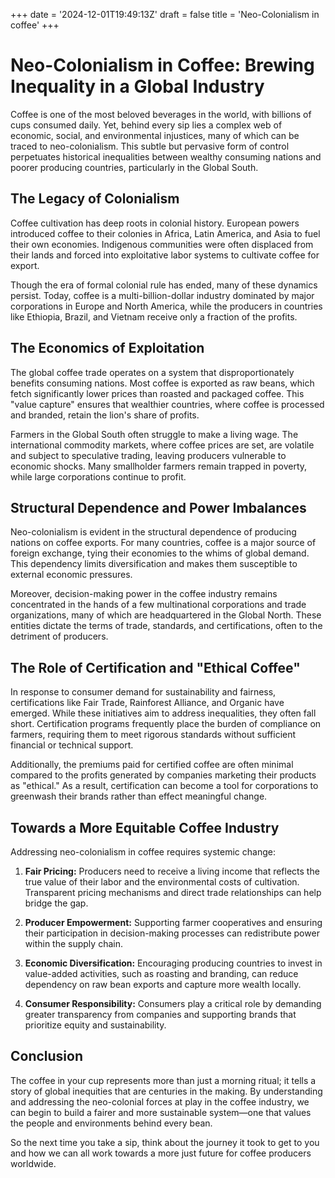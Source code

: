 +++
date = '2024-12-01T19:49:13Z'
draft = false
title = 'Neo-Colonialism in coffee'
+++
# Neo-Colonialism in Coffee: Brewing Inequality in a Global Industry

Coffee is one of the most beloved beverages in the world, with billions of cups consumed daily. Yet, behind every sip lies a complex web of economic, social, and environmental injustices, many of which can be traced to neo-colonialism. This subtle but pervasive form of control perpetuates historical inequalities between wealthy consuming nations and poorer producing countries, particularly in the Global South.

## The Legacy of Colonialism

Coffee cultivation has deep roots in colonial history. European powers introduced coffee to their colonies in Africa, Latin America, and Asia to fuel their own economies. Indigenous communities were often displaced from their lands and forced into exploitative labor systems to cultivate coffee for export.

Though the era of formal colonial rule has ended, many of these dynamics persist. Today, coffee is a multi-billion-dollar industry dominated by major corporations in Europe and North America, while the producers in countries like Ethiopia, Brazil, and Vietnam receive only a fraction of the profits.

## The Economics of Exploitation

The global coffee trade operates on a system that disproportionately benefits consuming nations. Most coffee is exported as raw beans, which fetch significantly lower prices than roasted and packaged coffee. This "value capture" ensures that wealthier countries, where coffee is processed and branded, retain the lion's share of profits.

Farmers in the Global South often struggle to make a living wage. The international commodity markets, where coffee prices are set, are volatile and subject to speculative trading, leaving producers vulnerable to economic shocks. Many smallholder farmers remain trapped in poverty, while large corporations continue to profit.

## Structural Dependence and Power Imbalances

Neo-colonialism is evident in the structural dependence of producing nations on coffee exports. For many countries, coffee is a major source of foreign exchange, tying their economies to the whims of global demand. This dependency limits diversification and makes them susceptible to external economic pressures.

Moreover, decision-making power in the coffee industry remains concentrated in the hands of a few multinational corporations and trade organizations, many of which are headquartered in the Global North. These entities dictate the terms of trade, standards, and certifications, often to the detriment of producers.

## The Role of Certification and "Ethical Coffee"

In response to consumer demand for sustainability and fairness, certifications like Fair Trade, Rainforest Alliance, and Organic have emerged. While these initiatives aim to address inequalities, they often fall short. Certification programs frequently place the burden of compliance on farmers, requiring them to meet rigorous standards without sufficient financial or technical support.

Additionally, the premiums paid for certified coffee are often minimal compared to the profits generated by companies marketing their products as "ethical." As a result, certification can become a tool for corporations to greenwash their brands rather than effect meaningful change.

## Towards a More Equitable Coffee Industry

Addressing neo-colonialism in coffee requires systemic change:

1. **Fair Pricing:** Producers need to receive a living income that reflects the true value of their labor and the environmental costs of cultivation. Transparent pricing mechanisms and direct trade relationships can help bridge the gap.

2. **Producer Empowerment:** Supporting farmer cooperatives and ensuring their participation in decision-making processes can redistribute power within the supply chain.

3. **Economic Diversification:** Encouraging producing countries to invest in value-added activities, such as roasting and branding, can reduce dependency on raw bean exports and capture more wealth locally.

4. **Consumer Responsibility:** Consumers play a critical role by demanding greater transparency from companies and supporting brands that prioritize equity and sustainability.

## Conclusion

The coffee in your cup represents more than just a morning ritual; it tells a story of global inequities that are centuries in the making. By understanding and addressing the neo-colonial forces at play in the coffee industry, we can begin to build a fairer and more sustainable system—one that values the people and environments behind every bean.

So the next time you take a sip, think about the journey it took to get to you and how we can all work towards a more just future for coffee producers worldwide.

